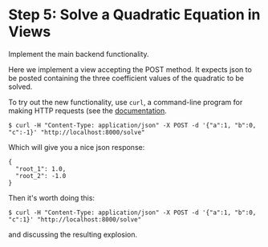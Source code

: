 Step 5: Solve a Quadratic Equation in Views
===========================================

Implement the main backend functionality.

Here we implement a view accepting the POST method.  It expects json to be posted containing the three coefficient values of the quadratic to be solved.

To try out the new functionality, use `curl`, a command-line program for making HTTP requests (see the [documentation](https://curl.haxx.se/docs/).

```
$ curl -H "Content-Type: application/json" -X POST -d '{"a":1, "b":0, "c":-1}' "http://localhost:8000/solve"
```

Which will give you a nice json response:

```
{
  "root_1": 1.0,
  "root_2": -1.0
}
```

Then it's worth doing this:


```
$ curl -H "Content-Type: application/json" -X POST -d '{"a":1, "b":0, "c":1}' "http://localhost:8000/solve"
```

and discussing the resulting explosion.
